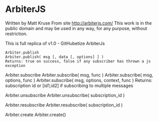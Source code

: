 ArbiterJS
=========

Written by Matt Kruse
From site http://arbiterjs.com/
This work is in the public domain and may be used in any way, for any purpose, without restriction.

This is full replica of v1.0 - GitHubetize ArbiterJs

    Arbiter.publish
    Arbiter.publish( msg [, data [, options] ] )
    Returns: true on success, false if any subscriber has thrown a js exception
			
Arbiter.subscribe
    Arbiter.subscribe( msg, func )
    Arbiter.subscribe( msg, options, func )
    Arbiter.subscribe( msg, options, context, func )
    Returns: subscription id
             or [id1,id2] if subscribing to multiple messages
			
Arbiter.unsubscribe
    Arbiter.unsubscribe( subscription_id )

Arbiter.resubscribe
    Arbiter.resubscribe( subscription_id )

Arbiter.create
    Arbiter.create()

 
